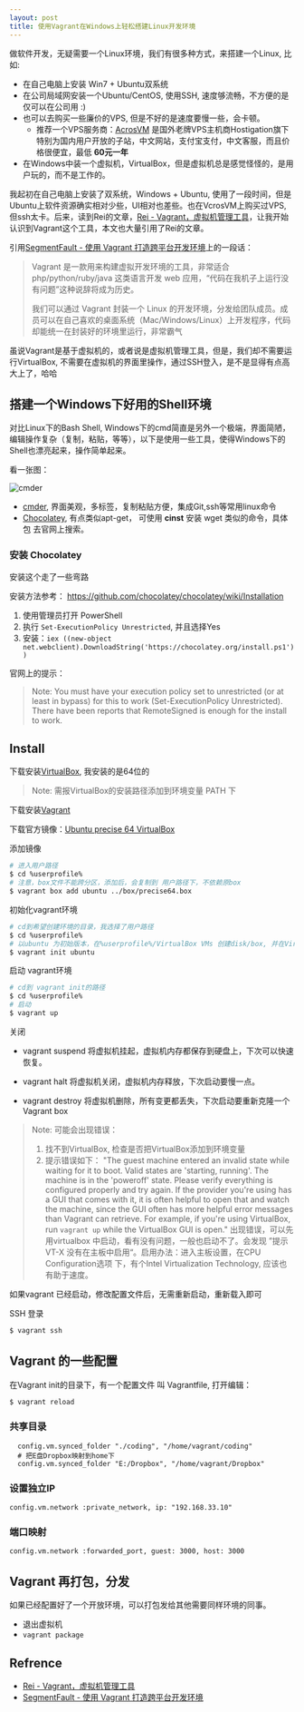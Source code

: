 ```yaml
---
layout: post
title: 使用Vagrant在Windows上轻松搭建Linux开发环境
---
```


做软件开发，无疑需要一个Linux环境，我们有很多种方式，来搭建一个Linux, 比如:

- 在自己电脑上安装 Win7 + Ubuntu双系统
- 在公司局域网安装一个Ubuntu/CentOS, 使用SSH, 速度够流畅，不方便的是仅可以在公司用 :)
- 也可以去购买一些廉价的VPS, 但是不好的是速度要慢一些，会卡顿。
    + 推荐一个VPS服务商：[AcrosVM](www.acrosvm.com) 是国外老牌VPS主机商Hostigation旗下特别为国内用户开放的子站，中文网站，支付宝支付，中文客服，而且价格很便宜，最低 __60元一年__
- 在Windows中装一个虚拟机，VirtualBox，但是虚拟机总是感觉怪怪的，是用户玩的，而不是工作的。

我起初在自己电脑上安装了双系统，Windows + Ubuntu, 使用了一段时间，但是Ubuntu上软件资源确实相对少些，UI相对也差些。也在VcrosVM上购买过VPS, 但ssh太卡。后来，读到Rei的文章，[Rei - Vagrant，虚拟机管理工具](http://chloerei.com/2013/11/01/vagrant/)，让我开始认识到Vagrant这个工具，本文也大量引用了Rei的文章。

引用[SegmentFault - 使用 Vagrant 打造跨平台开发环境](http://blog.segmentfault.com/fenbox/1190000000264347)上的一段话：
> Vagrant 是一款用来构建虚拟开发环境的工具，非常适合 php/python/ruby/java 这类语言开发 web 应用，“代码在我机子上运行没有问题”这种说辞将成为历史。
> 
> 我们可以通过 Vagrant 封装一个 Linux 的开发环境，分发给团队成员。成员可以在自己喜欢的桌面系统（Mac/Windows/Linux）上开发程序，代码却能统一在封装好的环境里运行，非常霸气

虽说Vagrant是基于虚拟机的，或者说是虚拟机管理工具，但是，我们却不需要运行VirtualBox, 不需要在虚拟机的界面里操作，通过SSH登入，是不是显得有点高大上了，哈哈



## 搭建一个Windows下好用的Shell环境

对比Linux下的Bash Shell, Windows下的cmd简直是另外一个极端，界面简陋，编辑操作复杂（复制，粘贴，等等），以下是使用一些工具，使得Windows下的Shell也漂亮起来，操作简单起来。

看一张图：

![cmder](http://bliker.github.io/cmder/img/main.jpg)

- [cmder](chocolatey), 界面美观，多标签，复制粘贴方便，集成Git,ssh等常用linux命令
- [Chocolatey](http://chocolatey.org/), 有点类似apt-get， 可使用 __cinst__ 安装 wget 类似的命令，具体包 去官网上搜索。

### 安装 Chocolatey

安装这个走了一些弯路

安装方法参考： https://github.com/chocolatey/chocolatey/wiki/Installation

1. 使用管理员打开 PowerShell
2. 执行 ```Set-ExecutionPolicy Unrestricted```, 并且选择Yes
3. 安装：```iex ((new-object net.webclient).DownloadString('https://chocolatey.org/install.ps1'))```

官网上的提示：
> Note: You must have your execution policy set to unrestricted (or at least in bypass) for this to work (Set-ExecutionPolicy Unrestricted). There have been reports that RemoteSigned is enough for the install to work.
> 

## Install

下载安装[VirtualBox](https://www.virtualbox.org/), 我安装的是64位的

> Note: 需报VirtualBox的安装路径添加到环境变量 PATH 下


下载安装[Vagrant](http://www.vagrantup.com/)

下载官方镜像：[Ubuntu precise 64 VirtualBox](http://files.vagrantup.com/precise64.box) 

添加镜像

```bash
# 进入用户路径
$ cd %userprofile%
# 注意，box文件不能跨分区，添加后，会复制到 用户路径下，不依赖原box
$ vagrant box add ubuntu ../box/precise64.box
```


初始化vagrant环境

```bash
# cd到希望创建环境的目录，我选择了用户路径
$ cd %userprofile%
# 以ubuntu 为初始版本，在%userprofile%/VirtualBox VMs 创建disk/box, 并在VirtualBox种添加一个虚拟机，并在VM中可直接启动
$ vagrant init ubuntu
```

启动 vagrant环境

```bash
# cd到 vagrant init的路径
$ cd %userprofile%
# 启动
$ vagrant up
```

关闭

- vagrant suspend
  将虚拟机挂起，虚拟机内存都保存到硬盘上，下次可以快速恢复。

- vagrant halt
  将虚拟机关闭，虚拟机内存释放，下次启动要慢一点。

- vagrant destroy
  将虚拟机删除，所有变更都丢失，下次启动要重新克隆一个 Vagrant box


> Note: 可能会出现错误：
> 
> 1. 找不到VirtualBox, 检查是否把VirtualBox添加到环境变量
> 2. 提示错误如下： 
> "The guest machine entered an invalid state while waiting for it
> to boot. Valid states are 'starting, running'. The machine is in 
> the 'poweroff' state. Please verify everything is configured
> properly and try again.
> If the provider you're using has a GUI that comes with it,
> it is often helpful to open that and watch the machine, since the
> GUI often has more helpful error messages than Vagrant can retrieve.
> For example, if you're using VirtualBox, run `vagrant up` while the
> VirtualBox GUI is open."
> 出现错误，可以先用virtualbox 中启动，看有没有问题，一般也启动不了。会发现
> ”提示 VT-X 没有在主板中启用“。启用办法：进入主板设置，在CPU Configuration选项
> 下，有个Intel Virtualization Technology, 应该也有助于速度。
>

如果vagrant 已经启动，修改配置文件后，无需重新启动，重新载入即可



SSH 登录

```bash
$ vagrant ssh
```

## Vagrant 的一些配置

在Vagrant init的目录下，有一个配置文件 叫 Vagrantfile, 打开编辑：

```bash
$ vagrant reload
```


### 共享目录

```
  config.vm.synced_folder "./coding", "/home/vagrant/coding"
  # 把E盘Dropbox映射到home下
  config.vm.synced_folder "E:/Dropbox", "/home/vagrant/Dropbox"
```

### 设置独立IP

```
config.vm.network :private_network, ip: "192.168.33.10"
```

### 端口映射

```
config.vm.network :forwarded_port, guest: 3000, host: 3000
```


## Vagrant 再打包，分发

如果已经配置好了一个开放环境，可以打包发给其他需要同样环境的同事。

- 退出虚拟机
- ```vagrant package```

## Refrence

- [Rei - Vagrant，虚拟机管理工具](http://chloerei.com/2013/11/01/vagrant/)
- [SegmentFault - 使用 Vagrant 打造跨平台开发环境](http://blog.segmentfault.com/fenbox/1190000000264347)



